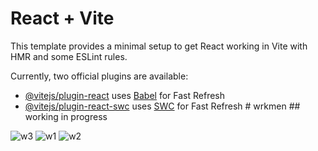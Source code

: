 # React + Vite

This template provides a minimal setup to get React working in Vite with HMR and some ESLint rules.

Currently, two official plugins are available:

- [@vitejs/plugin-react](https://github.com/vitejs/vite-plugin-react/blob/main/packages/plugin-react/README.md) uses [Babel](https://babeljs.io/) for Fast Refresh
- [@vitejs/plugin-react-swc](https://github.com/vitejs/vite-plugin-react-swc) uses [SWC](https://swc.rs/) for Fast Refresh
#   w r k m e n 
 
 ## working in progress

![w3](https://github.com/apurba-sarkar/wrkmen/assets/127435292/5052113c-18f9-4700-be31-f27e8d30ad21)
![w1](https://github.com/apurba-sarkar/wrkmen/assets/127435292/0cbe01f0-6ee2-49a9-99da-d8ade1df47bb)
![w2](https://github.com/apurba-sarkar/wrkmen/assets/127435292/c7f7968b-a53e-4024-b94e-a31bb1ecfd2d)
